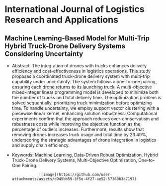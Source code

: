 # International Journal of Logistics Research and Applications
## Machine Learning-Based Model for Multi-Trip Hybrid Truck-Drone Delivery Systems Considering Uncertainty
- Abstract. The integration of drones with trucks enhances delivery efficiency and cost-effectiveness in logistics operations. This study proposes a coordinated truck-drone delivery system with multi-trip capability under uncertainty. The system follows a one-to-one pairing, ensuring each drone returns to its launching truck. A multi-objective mixed-integer linear programming model is developed to minimize both the number of trucks and total delivery time. The optimization problem is solved sequentially, prioritizing truck minimization before optimizing time. To handle uncertainty, we employ support vector clustering with a piecewise linear kernel, enhancing solution robustness. Computational experiments confirm that the approach reduces over-conservatism and robustness costs while improving the objective function as the percentage of outliers increases. Furthermore, results show that removing drones increases truck usage and total time by 23.49%, underscoring the strategic advantages of drone integration in logistics and supply chain efficiency.
- Keywords: Machine Learning, Data-Driven Robust Optimization, Hybrid Truck-Drone Delivery Systems, Multi-Objective Optimization, One-to-One Pairing.
  

                  ![image](https://github.com/user-attachments/assets/d945bb59-3f5e-4f27-ae52-5736063a7197)
